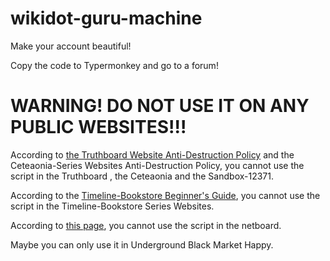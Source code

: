# wikidot-guru-machine
Make your account beautiful!

Copy the code to Typermonkey and go to a forum!

# WARNING! DO NOT USE IT ON ANY PUBLIC WEBSITES!!!
According to [the Truthboard Website Anti-Destruction Policy](https://truthboard.wikidot.com/blog:198) and the Ceteaonia-Series Websites Anti-Destruction Policy, you cannot use the script in the Truthboard , the Ceteaonia and the Sandbox-12371.

According to the [Timeline-Bookstore Beginner's Guide](https://timeline-bookstore.wikidot.com/site-rules), you cannot use the script in the Timeline-Bookstore Series Websites.

According to [this page](https://netboard.wikidot.com/cn:join), you cannot use the script in the netboard.

Maybe you can only use it in Underground Black Market Happy.
